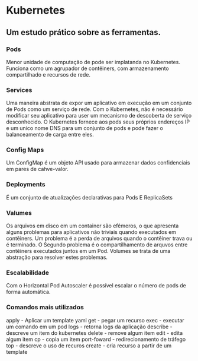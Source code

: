 # Kubernetes
## Um estudo prático sobre as ferramentas.

### Pods 
Menor unidade de computação de pode ser implatanda no Kubernetes. Funciona como um agrupador de contêiners, com armazenamento compartilhado e recursos de rede.
### Services
Uma maneira abstrata de expor um aplicativo em execução em um conjunto de Pods como um serviço de rede.
Com o Kubernetes, não é necessário modificar seu aplicativo para user um mecanismo de descoberta de serviço desconhecido. O Kubernetes fornece aos pods seus próprios endereços IP e um unico nome DNS para um conjunto de pods e pode fazer o balanceamento de carga entre eles.
### Config Maps
Um ConfigMap é um objeto API usado para armazenar dados confidenciais em pares de cahve-valor.
### Deployments
É um conjunto de atualizações declarativas para Pods E ReplicaSets
### Valumes
Os arquivos em disco em um container são efêmeros, o que apresenta alguns problemas para aplicativos não triviais quando executados em contêiners. Um problema é a perda de arquivos quando o contêiner trava ou é terminado.
O Segundo problema é o compartilhamento de arquvos entre contêiners executados juntos em um Pod.
Volumes se trata de uma abstração para resolver estes problemas.
### Escalabilidade
Com o Horizontal Pod Autoscaler é possível escalar o número de pods de forma automática.

### Comandos mais utilizados
apply -  Aplicar um template yaml
get - pegar um recurso
exec - executar um comando em um pod
logs -  retorna logs da aplicação
describe - descreve um item do kubernetes
delete -  remove algum item
edit - edita algum item
cp - copia um item
port-foward - redirecionamento de tráfego
top - descreve o uso de recuros
create -  cria recurso a partir de um template
